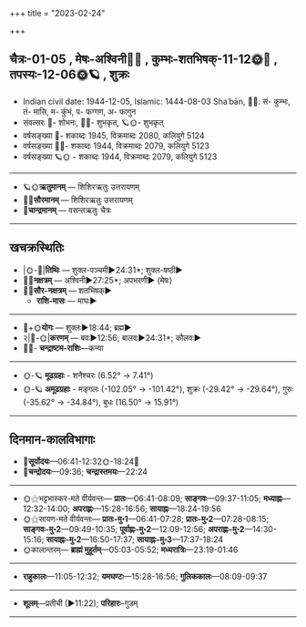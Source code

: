 +++
title = "2023-02-24"

+++
## चैत्रः-01-05  ,  मेषः-अश्विनी🌛🌌  ,  कुम्भः-शतभिषक्-11-12🌞🌌  ,  तपस्यः-12-06🌞🪐  ,  शुक्रः
- Indian civil date: 1944-12-05, Islamic: 1444-08-03 Shaʿbān, 🌌🌞: सं- कुम्भः, तं- मासि, म- कुंभं, प- फग्गण, अ- फागुन
- संवत्सरः 🌛- शोभनः, 🌌🌞- शुभकृत्, 🪐🌞- शुभकृत्
- वर्षसङ्ख्या 🌛- शकाब्दः 1945, विक्रमाब्दः 2080, कलियुगे 5124
- वर्षसङ्ख्या 🌌🌞- शकाब्दः 1944, विक्रमाब्दः 2079, कलियुगे 5123
- वर्षसङ्ख्या 🪐🌞 - शकाब्दः 1944, विक्रमाब्दः 2079, कलियुगे 5123
___________________
- 🪐🌞**ऋतुमानम्** — शिशिरऋतुः उत्तरायणम्
- 🌌🌞**सौरमानम्** — शिशिरऋतुः उत्तरायणम्
- 🌛**चान्द्रमानम्** — वसन्तऋतुः चैत्रः
___________________


## खचक्रस्थितिः
- |🌞-🌛|**तिथिः** — शुक्ल-पञ्चमी►24:31*; शुक्ल-षष्ठी►  
- 🌌🌛**नक्षत्रम्** — अश्विनी►27:25*; अपभरणी► (मेषः)  
- 🌌🌞**सौर-नक्षत्रम्** — शतभिषक्►  
  - **राशि-मासः** — माघः► 
___________________
- 🌛+🌞**योगः** — शुक्लः►18:44; ब्रह्म►  
- २|🌛-🌞|**करणम्** — बवः►12:56; बालवः►24:31*; कौलवः►  
- 🌌🌛- **चन्द्राष्टम-राशिः**—कन्या  
___________________
- 🌞-🪐 **मूढग्रहाः** - शनैश्चरः (6.52° → 7.41°)
- 🌞-🪐 **अमूढग्रहाः** - मङ्गलः (-102.05° → -101.42°), शुक्रः (-29.42° → -29.64°), गुरुः (-35.62° → -34.84°), बुधः (16.50° → 15.91°)
___________________


## दिनमान-कालविभागाः
- 🌅**सूर्योदयः**—06:41-12:32🌞️-18:24🌇  
- 🌛**चन्द्रोदयः**—09:36; **चन्द्रास्तमयः**—22:24  
___________________
- 🌞⚝भट्टभास्कर-मते वीर्यवन्तः— **प्रातः**—06:41-08:09; **साङ्गवः**—09:37-11:05; **मध्याह्नः**—12:32-14:00; **अपराह्णः**—15:28-16:56; **सायाह्नः**—18:24-19:56  
- 🌞⚝सायण-मते वीर्यवन्तः— **प्रातः-मु॰1**—06:41-07:28; **प्रातः-मु॰2**—07:28-08:15; **साङ्गवः-मु॰2**—09:49-10:35; **पूर्वाह्णः-मु॰2**—12:09-12:56; **अपराह्णः-मु॰2**—14:30-15:16; **सायाह्नः-मु॰2**—16:50-17:37; **सायाह्नः-मु॰3**—17:37-18:24  
- 🌞कालान्तरम्— **ब्राह्मं मुहूर्तम्**—05:03-05:52; **मध्यरात्रिः**—23:19-01:46  
___________________
- **राहुकालः**—11:05-12:32; **यमघण्टः**—15:28-16:56; **गुलिककालः**—08:09-09:37  
___________________
- **शूलम्**—प्रतीची (►11:22); **परिहारः**–गुडम्  
___________________
